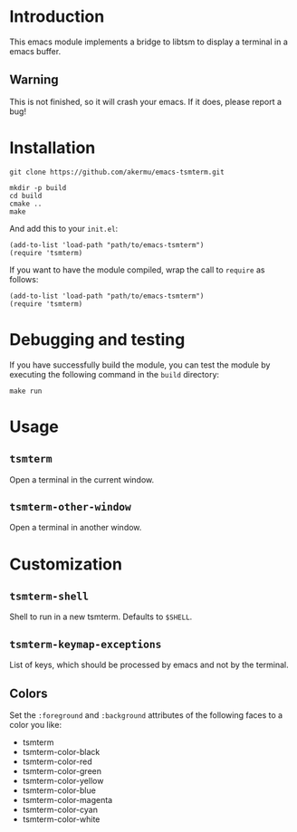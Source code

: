 # Introduction

This emacs module implements a bridge to libtsm to display a terminal in a
emacs buffer.

## Warning

This is not finished, so it will crash your emacs. If it does, please
report a bug!

# Installation

```
git clone https://github.com/akermu/emacs-tsmterm.git
```

```
mkdir -p build
cd build
cmake ..
make
```

And add this to your `init.el`:

```
(add-to-list 'load-path "path/to/emacs-tsmterm")
(require 'tsmterm)
```

If you want to have the module compiled, wrap the call to `require` as follows:

```
(add-to-list 'load-path "path/to/emacs-tsmterm")
(require 'tsmterm)

```

# Debugging and testing

If you have successfully build the module, you can test the module by executing
the following command in the `build` directory:

```
make run
```

# Usage

## `tsmterm`

Open a terminal in the current window.

## `tsmterm-other-window`

Open a terminal in another window.

# Customization

## `tsmterm-shell`

Shell to run in a new tsmterm. Defaults to `$SHELL`.

## `tsmterm-keymap-exceptions`

List of keys, which should be processed by emacs and not by the terminal.

## Colors

Set the `:foreground` and `:background` attributes of the following faces to a
color you like:

- tsmterm
- tsmterm-color-black
- tsmterm-color-red
- tsmterm-color-green
- tsmterm-color-yellow
- tsmterm-color-blue
- tsmterm-color-magenta
- tsmterm-color-cyan
- tsmterm-color-white
